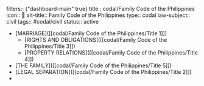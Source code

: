 filters:: {"dashboard-main" true}
title:: codal/Family Code of the Philippines
icon:: 
alt-title:: Family Code of the Philippines
type:: codal
law-subject:: civil
tags:: #codal/civil
status:: active

- [MARRIAGE]([[codal/Family Code of the Philippines/Title 1]])
	- [RIGHTS AND OBLIGATIONS]([[codal/Family Code of the Philippines/Title 3]])
	- [PROPERTY RELATIONS]([[codal/Family Code of the Philippines/Title 4]])
- [THE FAMILY]([[codal/Family Code of the Philippines/Title 5]])
- [LEGAL SEPARATION]([[codal/Family Code of the Philippines/Title 2]])
-
